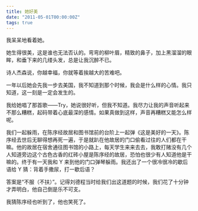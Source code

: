 ```yaml
---
title: 她好美
date: "2011-05-01T00:00:00Z"
tags: true
---
```


我呆呆地看着她。

她生得很美，这是谁也无法否认的。弯弯的柳叶眉，精致的鼻子，加上黑溜溜的眼眸，和垂下来的几缕头发，总是让我沉醉不已。

诗人杰森说，你越幸福，你就等着挨越大的苦难吧。

一年以后她会先我一步去美国，我不知道到那个时候，我会是什么样的心情。我只知道，这一刻是一定会发生的。

我给她唱了那首歌——Try，她说很好听，但我不知道。我尽力让我的声音听起来不那么糟糕，起码带着心底最深的感情。如果真做到这样，声音再糟糕又能怎么样呢。

我们一起躲雨，在陈序经故居和图书馆前的台阶上一起弹《这是美好的一天》。陈序经去世后无聊得想再死一遍，于是就趴在他故居的门口偷看过往的人们都在干嘛。他的故居在宿舍通往图书馆的小路上，每天学生来来去去，我敢打赌没有几个人知道旁边这个古色古香的红砖小屋是陈序经的故居，恐怕也很少有人知道他是干嘛的。终于有一天我和 Y 来到他的门口弹琴躲雨。我还出了一个很冷很冷的歇后语给 Y 猜：背着手撒尿，打一歇后语？

答案是“不服（不扶）”。记得刘德程当时给我们出这道题的时候，我们花了十分钟才弄明白，他自己倒是乐不可支。

我猜陈序经也听到了，他也笑死了。
